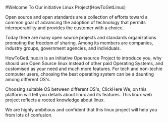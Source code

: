 #Welcome To Our initiative Linux Project(HowToGetLinux)

Open source and open standards are a collection of efforts toward a common goal of advancing the adoption of technology 
that permits interoperability and provides the customer with a choice.

Today there are many open source projects and standards organizations promoting the freedom of sharing. 
Among its members are companies, industry groups, government agencies, and individuals.

HowToGetLinux.in  is an initiative Opensource Project to introduce you, why should use Open Source linux instead of other
paid Operating Systems, and customised as your need and much more features. For tech and non-techie computer users,
choosing the best operating system can be a daunting among different OS's.

Choosing suitable OS between different OS's,  ClickHere
We, on this platform will tell you details about linux and its features. This linux web project reflects a rooted knowledge about linux.

We are highly ambitious and confident that this linux project will help you from lots of confusion. 
